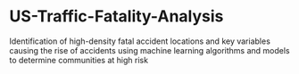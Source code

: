 # US-Traffic-Fatality-Analysis
Identification of high-density fatal accident locations and key variables causing the rise of accidents using machine learning algorithms and models to determine communities at high risk

